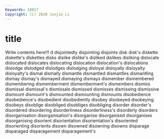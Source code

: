 ```yaml
---
Keywords: 18817
Copyright: (C) 2020 Junjie Li
---
```


# title

Write contents here!!!
d 
disjointedly 
disjointing 
disjoints 
disk 
disk's
diskette 
diskette's 
diskettes 
disks 
dislike 
dislike's 
disliked 
dislikes 
disliking 
dislocate
dislocated 
dislocates 
dislocating 
dislocation 
dislocation's 
dislocations 
dislodge 
dislodged 
dislodges 
dislodging
disloyal 
disloyally 
disloyalty 
disloyalty's 
dismal 
dismally 
dismantle 
dismantled 
dismantles 
dismantling
dismay 
dismay's 
dismayed 
dismaying 
dismays 
dismember 
dismembered 
dismembering 
dismemberment 
dismemberment's
dismembers 
dismiss 
dismissal 
dismissal's 
dismissals 
dismissed 
dismisses 
dismissing 
dismissive 
dismount
dismount's 
dismounted 
dismounting 
dismounts 
disobedience 
disobedience's 
disobedient 
disobediently 
disobey 
disobeyed
disobeying 
disobeys 
disoblige 
disobliged 
disobliges 
disobliging 
disorder 
disorder's 
disordered 
disordering
disorderliness 
disorderliness's 
disorderly 
disorders 
disorganisation 
disorganisation's 
disorganise 
disorganised 
disorganises 
disorganising
disorient 
disorientation 
disorientation's 
disoriented 
disorienting 
disorients 
disown 
disowned 
disowning 
disowns
disparage 
disparaged 
disparagement 
disparagement's 
